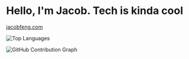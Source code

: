 # Hello, I'm Jacob. Tech is kinda cool

[jacobfeng.com](https://jacobfeng.com)


![Top Languages](https://github-readme-stats.vercel.app/api/top-langs/?username=peanutChowder&layout=compact)


![GitHub Contribution Graph](https://github-readme-activity-graph.cyclic.app/graph?username=peanutChowder&theme=dracula)
